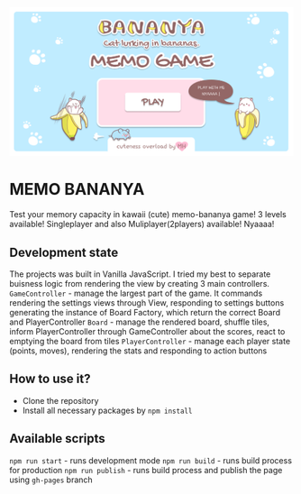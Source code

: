 ![application-visualtisation](./src/assets/img/memo-bananya.png)

# MEMO BANANYA
Test your memory capacity in kawaii (cute) memo-bananya game! 3 levels available! Singleplayer and also Muliplayer(2players) available! Nyaaaa!

## Development state
The projects was built in Vanilla JavaScript.
I tried my best to separate buisness logic from rendering the view by creating 3 main controllers. 
`GameController` - manage the largest part of the game. It commands rendering the settings views through View, responding to settings buttons generating the instance of Board Factory, which return the correct Board and PlayerController
`Board` - manage the rendered board, shuffle tiles, inform PlayerController through GameController about the scores, react to emptying the board from tiles
`PlayerController` - manage each player state (points, moves), rendering the stats and responding to action buttons

## How to use it?
- Clone the repository
- Install all necessary packages by `npm install`

## Available scripts
`npm run start` - runs development mode
`npm run build` - runs build process for production
`npm run publish` - runs build process and publish the page using `gh-pages` branch

